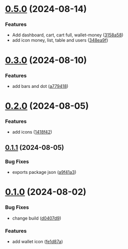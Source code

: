 # [0.5.0](https://github.com/elevz/elevz-icon/compare/v0.3.0...v0.5.0) (2024-08-14)


### Features

* Add dashboard, cart, cart full, wallet-money ([3158a58](https://github.com/elevz/elevz-icon/commit/3158a58944f8d0bc7def995334cb3bcec29e38de))
* add icon money, list, table and users ([348ea9f](https://github.com/elevz/elevz-icon/commit/348ea9fafabffcc0336a69d185134a66c0768aed))



# [0.3.0](https://github.com/elevz/elevz-icon/compare/v0.2.0...v0.3.0) (2024-08-10)


### Features

* add bars and dot ([a779418](https://github.com/elevz/elevz-icon/commit/a7794183578311b40a6c079160c4244cdfc549da))



# [0.2.0](https://github.com/elevz/elevz-icon/compare/v0.1.1...v0.2.0) (2024-08-05)


### Features

* add icons ([1418f42](https://github.com/elevz/elevz-icon/commit/1418f420ce8d53067f6536245e78c792c31b29c9))



## [0.1.1](https://github.com/elevz/elevz-icon/compare/v0.1.0...v0.1.1) (2024-08-05)


### Bug Fixes

* exports package json ([a9f41a3](https://github.com/elevz/elevz-icon/commit/a9f41a3dbd4afc03cbe34df817a7e0e869de5f51))



# [0.1.0](https://github.com/elevz/elevz-icon/compare/fe1d87a211a05ac28cd140013e9465d618ff1dc3...v0.1.0) (2024-08-02)


### Bug Fixes

* change build ([d0407d9](https://github.com/elevz/elevz-icon/commit/d0407d9898337de113648f755789d8158e2aaf21))


### Features

* add wallet icon ([fe1d87a](https://github.com/elevz/elevz-icon/commit/fe1d87a211a05ac28cd140013e9465d618ff1dc3))



